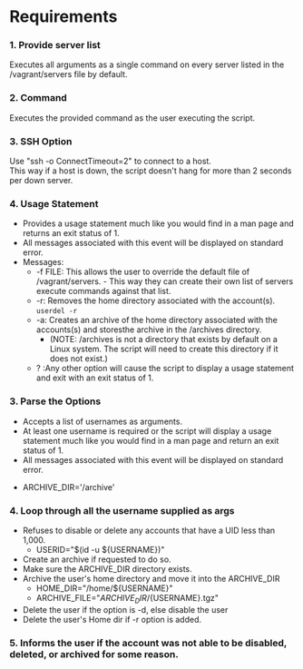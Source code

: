 # Requirements
### 1. Provide server list
Executes all arguments as a single command on every server listed in the /vagrant/servers file by default.

### 2. Command
Executes the provided command as the user executing the script.

### 3. SSH Option
Use "ssh -o ConnectTimeout=2" to connect to a host. </br>
This way if a host is down, the script doesn't hang for more than 2 seconds per down server.

### 4. Usage Statement
* Provides a usage statement much like you would find in a man page and returns an exit status of 1. 
* All messages associated with this event will be displayed on standard error.
* Messages:
  * -f FILE: This allows the user to override the default file of /vagrant/servers. 
           - This way they can create their own list of servers execute commands against that list.
  * -r: Removes the home directory associated with the account(s). `userdel -r` 
  * -a: Creates an archive of the home directory associated with the accounts(s) and storesthe archive in the /archives directory. 
    - (NOTE: /archives is not a directory that exists by default on a Linux system. The script will need to create this directory if it does not exist.)
  * ? :Any other option will cause the script to display a usage statement and exit with an exit status of 1.

### 3. Parse the Options
* Accepts a list of usernames as arguments. 
* At least one username is required or the script will display a usage statement much like you would find in a man page and return an exit status of 1.
* All messages associated with this event will be displayed on standard error.
 - ARCHIVE_DIR='/archive'

### 4. Loop through all the username supplied as args
* Refuses to disable or delete any accounts that have a UID less than 1,000. 
  - USERID="$(id -u ${USERNAME})"
* Create an archive if requested to do so.
* Make sure the ARCHIVE_DIR directory exists.
* Archive the user's home directory and move it into the ARCHIVE_DIR
  - HOME_DIR="/home/${USERNAME}"
  - ARCHIVE_FILE="${ARCHIVE_DIR}/${USERNAME}.tgz"
* Delete the user if the option is -d, else disable the user
* Delete the user's Home dir if -r option is added.

### 5. Informs the user if the account was not able to be disabled, deleted, or archived for some reason.
